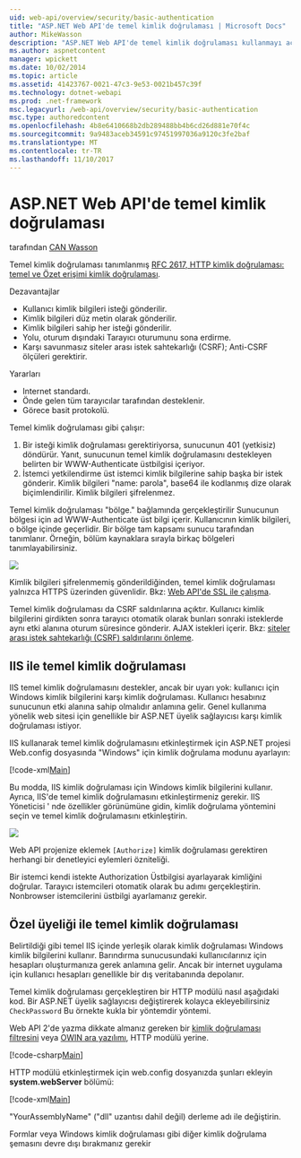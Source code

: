 ```yaml
---
uid: web-api/overview/security/basic-authentication
title: "ASP.NET Web API'de temel kimlik doğrulaması | Microsoft Docs"
author: MikeWasson
description: "ASP.NET Web API'de temel kimlik doğrulaması kullanmayı açıklar."
ms.author: aspnetcontent
manager: wpickett
ms.date: 10/02/2014
ms.topic: article
ms.assetid: 41423767-0021-47c3-9e53-0021b457c39f
ms.technology: dotnet-webapi
ms.prod: .net-framework
msc.legacyurl: /web-api/overview/security/basic-authentication
msc.type: authoredcontent
ms.openlocfilehash: 4b8e6410668b2db289488bb4b6cd26d881e70f4c
ms.sourcegitcommit: 9a9483aceb34591c97451997036a9120c3fe2baf
ms.translationtype: MT
ms.contentlocale: tr-TR
ms.lasthandoff: 11/10/2017
---
```

<a name="basic-authentication-in-aspnet-web-api"></a>ASP.NET Web API'de temel kimlik doğrulaması
====================
tarafından [CAN Wasson](https://github.com/MikeWasson)

Temel kimlik doğrulaması tanımlanmış [RFC 2617, HTTP kimlik doğrulaması: temel ve Özet erişimi kimlik doğrulaması](http://www.ietf.org/rfc/rfc2617.txt).

Dezavantajlar

- Kullanıcı kimlik bilgileri isteği gönderilir.
- Kimlik bilgileri düz metin olarak gönderilir.
- Kimlik bilgileri sahip her isteği gönderilir.
- Yolu, oturum dışındaki Tarayıcı oturumunu sona erdirme.
- Karşı savunmasız siteler arası istek sahtekarlığı (CSRF); Anti-CSRF ölçüleri gerektirir.

Yararları

- Internet standardı.
- Önde gelen tüm tarayıcılar tarafından desteklenir.
- Görece basit protokolü.

Temel kimlik doğrulaması gibi çalışır:

1. Bir isteği kimlik doğrulaması gerektiriyorsa, sunucunun 401 (yetkisiz) döndürür. Yanıt, sunucunun temel kimlik doğrulamasını destekleyen belirten bir WWW-Authenticate üstbilgisi içeriyor.
2. İstemci yetkilendirme üst istemci kimlik bilgilerine sahip başka bir istek gönderir. Kimlik bilgileri "name: parola", base64 ile kodlanmış dize olarak biçimlendirilir. Kimlik bilgileri şifrelenmez.

Temel kimlik doğrulaması "bölge." bağlamında gerçekleştirilir Sunucunun bölgesi için ad WWW-Authenticate üst bilgi içerir. Kullanıcının kimlik bilgileri, o bölge içinde geçerlidir. Bir bölge tam kapsamı sunucu tarafından tanımlanır. Örneğin, bölüm kaynaklara sırayla birkaç bölgeleri tanımlayabilirsiniz.

![](basic-authentication/_static/image1.png)

Kimlik bilgileri şifrelenmemiş gönderildiğinden, temel kimlik doğrulaması yalnızca HTTPS üzerinden güvenlidir. Bkz: [Web API'de SSL ile çalışma](working-with-ssl-in-web-api.md).

Temel kimlik doğrulaması da CSRF saldırılarına açıktır. Kullanıcı kimlik bilgilerini girdikten sonra tarayıcı otomatik olarak bunları sonraki isteklerde aynı etki alanına oturum süresince gönderir. AJAX istekleri içerir. Bkz: [siteler arası istek sahtekarlığı (CSRF) saldırılarını önleme](preventing-cross-site-request-forgery-csrf-attacks.md).

## <a name="basic-authentication-with-iis"></a>IIS ile temel kimlik doğrulaması

IIS temel kimlik doğrulamasını destekler, ancak bir uyarı yok: kullanıcı için Windows kimlik bilgilerini karşı kimlik doğrulaması. Kullanıcı hesabınız sunucunun etki alanına sahip olmalıdır anlamına gelir. Genel kullanıma yönelik web sitesi için genellikle bir ASP.NET üyelik sağlayıcısı karşı kimlik doğrulaması istiyor.

IIS kullanarak temel kimlik doğrulamasını etkinleştirmek için ASP.NET projesi Web.config dosyasında "Windows" için kimlik doğrulama modunu ayarlayın:

[!code-xml[Main](basic-authentication/samples/sample1.xml)]

Bu modda, IIS kimlik doğrulaması için Windows kimlik bilgilerini kullanır. Ayrıca, IIS'de temel kimlik doğrulamasını etkinleştirmeniz gerekir. IIS Yöneticisi ' nde özellikler görünümüne gidin, kimlik doğrulama yöntemini seçin ve temel kimlik doğrulamasını etkinleştirin.

![](basic-authentication/_static/image2.png)

Web API projenize eklemek `[Authorize]` kimlik doğrulaması gerektiren herhangi bir denetleyici eylemleri özniteliği.

Bir istemci kendi istekte Authorization Üstbilgisi ayarlayarak kimliğini doğrular. Tarayıcı istemcileri otomatik olarak bu adımı gerçekleştirin. Nonbrowser istemcilerini üstbilgi ayarlamanız gerekir.

## <a name="basic-authentication-with-custom-membership"></a>Özel üyeliği ile temel kimlik doğrulaması

Belirtildiği gibi temel IIS içinde yerleşik olarak kimlik doğrulaması Windows kimlik bilgilerini kullanır. Barındırma sunucusundaki kullanıcılarınız için hesapları oluşturmanıza gerek anlamına gelir. Ancak bir internet uygulama için kullanıcı hesapları genellikle bir dış veritabanında depolanır.

Temel kimlik doğrulaması gerçekleştiren bir HTTP modülü nasıl aşağıdaki kod. Bir ASP.NET üyelik sağlayıcısı değiştirerek kolayca ekleyebilirsiniz `CheckPassword` Bu örnekte kukla bir yöntemdir yöntemi.

Web API 2'de yazma dikkate almanız gereken bir [kimlik doğrulaması filtresini](authentication-filters.md) veya [OWIN ara yazılımı](../../../aspnet/overview/owin-and-katana/index.md), HTTP modülü yerine.

[!code-csharp[Main](basic-authentication/samples/sample2.cs)]

HTTP modülü etkinleştirmek için web.config dosyanızda şunları ekleyin **system.webServer** bölümü:

[!code-xml[Main](basic-authentication/samples/sample3.xml?highlight=4)]

"YourAssemblyName" ("dll" uzantısı dahil değil) derleme adı ile değiştirin.

Formlar veya Windows kimlik doğrulaması gibi diğer kimlik doğrulama şemasını devre dışı bırakmanız gerekir
